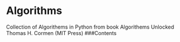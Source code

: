 # Algorithms
Collection of Algorithems in Python from book Algorithems Unlocked Thomas H. Cormen (MIT Press)
###Contents
